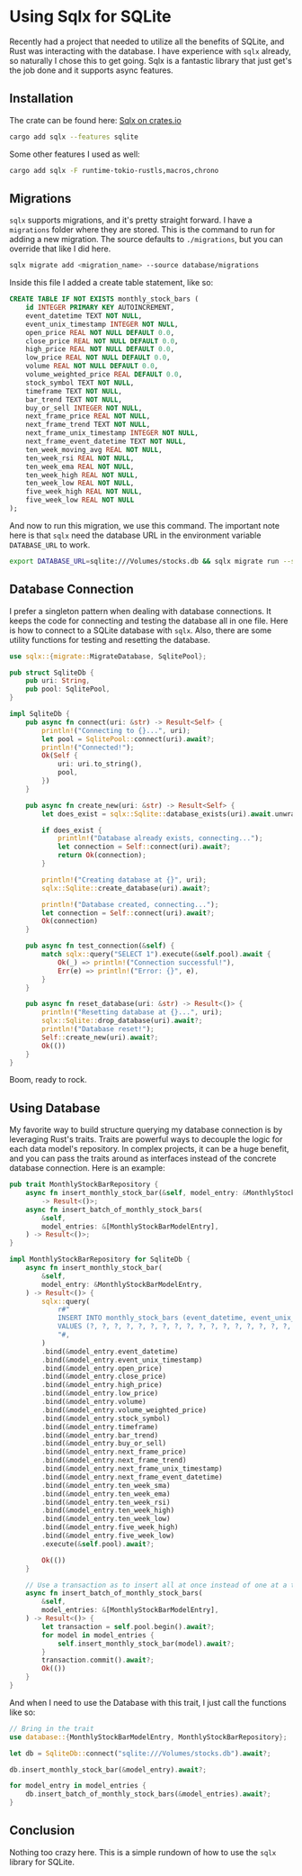 # Using Sqlx for SQLite

Recently had a project that needed to utilize all the benefits of SQLite, and Rust was interacting with the database. I have experience with `sqlx` already, so naturally I chose this to get going. Sqlx is a fantastic library that just get's the job done and it supports async features.

## Installation

The crate can be found here: [Sqlx on crates.io](https://crates.io/crates/sqlx)

```bash
cargo add sqlx --features sqlite
```

Some other features I used as well:

```bash
cargo add sqlx -F runtime-tokio-rustls,macros,chrono
```

## Migrations

`sqlx` supports migrations, and it's pretty straight forward. I have a `migrations` folder where they are stored. This is the command to run for adding a new migration. The source defaults to `./migrations`, but you can override that like I did here.

```bash
sqlx migrate add <migration_name> --source database/migrations 
```

Inside this file I added a create table statement, like so:

```sql
CREATE TABLE IF NOT EXISTS monthly_stock_bars (
    id INTEGER PRIMARY KEY AUTOINCREMENT,
    event_datetime TEXT NOT NULL,
    event_unix_timestamp INTEGER NOT NULL,
    open_price REAL NOT NULL DEFAULT 0.0,
    close_price REAL NOT NULL DEFAULT 0.0,
    high_price REAL NOT NULL DEFAULT 0.0,
    low_price REAL NOT NULL DEFAULT 0.0,
    volume REAL NOT NULL DEFAULT 0.0,
    volume_weighted_price REAL DEFAULT 0.0,
    stock_symbol TEXT NOT NULL,
    timeframe TEXT NOT NULL,
    bar_trend TEXT NOT NULL,
    buy_or_sell INTEGER NOT NULL,
    next_frame_price REAL NOT NULL,
    next_frame_trend TEXT NOT NULL,
    next_frame_unix_timestamp INTEGER NOT NULL,
    next_frame_event_datetime TEXT NOT NULL,
    ten_week_moving_avg REAL NOT NULL,
    ten_week_rsi REAL NOT NULL,
    ten_week_ema REAL NOT NULL,
    ten_week_high REAL NOT NULL,
    ten_week_low REAL NOT NULL,
    five_week_high REAL NOT NULL,
    five_week_low REAL NOT NULL
);
```

And now to run this migration, we use this command. The important note here is that `sqlx` need the database URL in the environment variable `DATABASE_URL` to work.

```bash
export DATABASE_URL=sqlite:///Volumes/stocks.db && sqlx migrate run --source database/migrations
```

## Database Connection

I prefer a singleton pattern when dealing with database connections. It keeps the code for connecting and testing the database all in one file. Here is how to connect to a SQLite database with `sqlx`. Also, there are some utility functions for testing and resetting the database.

```rust
use sqlx::{migrate::MigrateDatabase, SqlitePool};

pub struct SqliteDb {
    pub uri: String,
    pub pool: SqlitePool,
}

impl SqliteDb {
    pub async fn connect(uri: &str) -> Result<Self> {
        println!("Connecting to {}...", uri);
        let pool = SqlitePool::connect(uri).await?;
        println!("Connected!");
        Ok(Self {
            uri: uri.to_string(),
            pool,
        })
    }

    pub async fn create_new(uri: &str) -> Result<Self> {
        let does_exist = sqlx::Sqlite::database_exists(uri).await.unwrap_or(false);

        if does_exist {
            println!("Database already exists, connecting...");
            let connection = Self::connect(uri).await?;
            return Ok(connection);
        }

        println!("Creating database at {}", uri);
        sqlx::Sqlite::create_database(uri).await?;

        println!("Database created, connecting...");
        let connection = Self::connect(uri).await?;
        Ok(connection)
    }

    pub async fn test_connection(&self) {
        match sqlx::query("SELECT 1").execute(&self.pool).await {
            Ok(_) => println!("Connection successful!"),
            Err(e) => println!("Error: {}", e),
        }
    }

    pub async fn reset_database(uri: &str) -> Result<()> {
        println!("Resetting database at {}...", uri);
        sqlx::Sqlite::drop_database(uri).await?;
        println!("Database reset!");
        Self::create_new(uri).await?;
        Ok(())
    }
}
```

Boom, ready to rock.

## Using Database

My favorite way to build structure querying my database connection is by leveraging Rust's traits. Traits are powerful ways to decouple the logic for each data model's repository. In complex projects, it can be a huge benefit, and you can pass the traits around as interfaces instead of the concrete database connection. Here is an example:

```rust
pub trait MonthlyStockBarRepository {
    async fn insert_monthly_stock_bar(&self, model_entry: &MonthlyStockBarModelEntry)
        -> Result<()>;
    async fn insert_batch_of_monthly_stock_bars(
        &self,
        model_entries: &[MonthlyStockBarModelEntry],
    ) -> Result<()>;
}

impl MonthlyStockBarRepository for SqliteDb {
    async fn insert_monthly_stock_bar(
        &self,
        model_entry: &MonthlyStockBarModelEntry,
    ) -> Result<()> {
        sqlx::query(
            r#"
            INSERT INTO monthly_stock_bars (event_datetime, event_unix_timestamp, open_price, close_price, high_price, low_price, volume, volume_weighted_price, stock_symbol, timeframe, bar_trend, buy_or_sell, next_frame_price, next_frame_trend, next_frame_unix_timestamp, next_frame_event_datetime, ten_week_moving_avg, ten_week_ema, ten_week_rsi, ten_week_high, ten_week_low, five_week_high, five_week_low)
            VALUES (?, ?, ?, ?, ?, ?, ?, ?, ?, ?, ?, ?, ?, ?, ?, ?, ?, ?, ?, ?, ?, ?, ?)
            "#,
        )
        .bind(&model_entry.event_datetime)
        .bind(&model_entry.event_unix_timestamp)
        .bind(&model_entry.open_price)
        .bind(&model_entry.close_price)
        .bind(&model_entry.high_price)
        .bind(&model_entry.low_price)
        .bind(&model_entry.volume)
        .bind(&model_entry.volume_weighted_price)
        .bind(&model_entry.stock_symbol)
        .bind(&model_entry.timeframe)
        .bind(&model_entry.bar_trend)
        .bind(&model_entry.buy_or_sell)
        .bind(&model_entry.next_frame_price)
        .bind(&model_entry.next_frame_trend)
        .bind(&model_entry.next_frame_unix_timestamp)
        .bind(&model_entry.next_frame_event_datetime)
        .bind(&model_entry.ten_week_sma)
        .bind(&model_entry.ten_week_ema)
        .bind(&model_entry.ten_week_rsi)
        .bind(&model_entry.ten_week_high)
        .bind(&model_entry.ten_week_low)
        .bind(&model_entry.five_week_high)
        .bind(&model_entry.five_week_low)
        .execute(&self.pool).await?;

        Ok(())
    }

    // Use a transaction as to insert all at once instead of one at a time
    async fn insert_batch_of_monthly_stock_bars(
        &self,
        model_entries: &[MonthlyStockBarModelEntry],
    ) -> Result<()> {
        let transaction = self.pool.begin().await?;
        for model in model_entries {
            self.insert_monthly_stock_bar(model).await?;
        }
        transaction.commit().await?;
        Ok(())
    }
}
```

And when I need to use the Database with this trait, I just call the functions like so:

```rust
// Bring in the trait
use database::{MonthlyStockBarModelEntry, MonthlyStockBarRepository};

let db = SqliteDb::connect("sqlite:///Volumes/stocks.db").await?;

db.insert_monthly_stock_bar(&model_entry).await?;

for model_entry in model_entries {
    db.insert_batch_of_monthly_stock_bars(&model_entries).await?;
}
```

## Conclusion

Nothing too crazy here. This is a simple rundown of how to use the `sqlx` library for SQLite.
